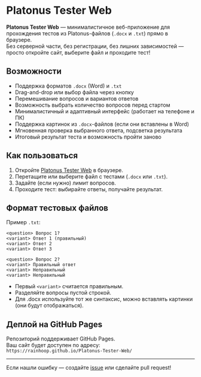 # Platonus Tester Web

**Platonus Tester Web** — минималистичное веб-приложение для прохождения тестов из Platonus-файлов (`.docx` и `.txt`) прямо в браузере.  
Без серверной части, без регистрации, без лишних зависимостей — просто откройте сайт, выберите файл и проходите тест!

## Возможности

- Поддержка форматов `.docx` (Word) и `.txt`
- Drag-and-drop или выбор файла через кнопку
- Перемешивание вопросов и вариантов ответов
- Возможность выбрать количество вопросов перед стартом
- Минималистичный и адаптивный интерфейс (работает на телефоне и ПК)
- Поддержка картинок из `.docx`-файлов (если они вставлены в Word)
- Мгновенная проверка выбранного ответа, подсветка результата
- Итоговый результат теста и возможность пройти заново

## Как пользоваться

1. Откройте [Platonus Tester Web](https://rainhoop.github.io/Platonus-Tester-Web/) в браузере.
2. Перетащите или выберите файл с тестами (`.docx` или `.txt`).
3. Задайте (если нужно) лимит вопросов.
4. Проходите тест: выбирайте ответы, получайте результат.

## Формат тестовых файлов

Пример `.txt`:

```
<question> Вопрос 1?
<variant> Ответ 1 (правильный)
<variant> Ответ 2
<variant> Ответ 3

<question> Вопрос 2?
<variant> Правильный ответ
<variant> Неправильный
<variant> Неправильный
```

- Первый `<variant>` считается правильным.
- Разделяйте вопросы пустой строкой.
- Для .docx используйте тот же синтаксис, можно вставлять картинки (они будут отображаться).

## Деплой на GitHub Pages

Репозиторий поддерживает GitHub Pages.  
Ваш сайт будет доступен по адресу:  
`https://rainhoop.github.io/Platonus-Tester-Web/`

---

Если нашли ошибку — создайте [issue](https://github.com/rainhoop/Platonus-Tester-Web/issues) или сделайте pull request!
